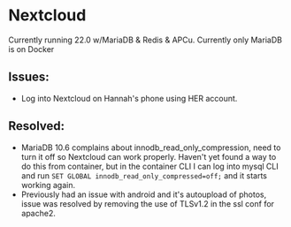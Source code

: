 # Nextcloud
Currently running 22.0 w/MariaDB & Redis & APCu. Currently only MariaDB is on Docker

## Issues: 

- Log into Nextcloud on Hannah's phone using HER account. 

## Resolved: 
- MariaDB 10.6 complains about innodb_read_only_compression, need to turn it off so Nextcloud can work properly. Haven't yet found a way to do this from container, but in the container CLI I can log into mysql CLI and run `SET GLOBAL innodb_read_only_compressed=off;` and it starts working again. 
- Previously had an issue with android and it's autoupload of photos, issue was resolved by removing the use of TLSv1.2 in the ssl conf for apache2. 
